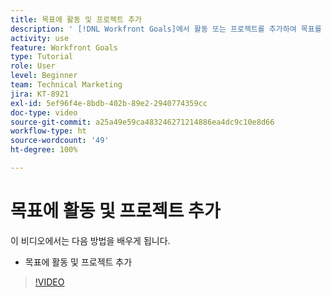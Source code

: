 ```yaml
---
title: 목표에 활동 및 프로젝트 추가
description: ' [!DNL Workfront Goals]에서 활동 또는 프로젝트를 추가하여 목표를 활성화하는 방법에 대해 알아봅니다.'
activity: use
feature: Workfront Goals
type: Tutorial
role: User
level: Beginner
team: Technical Marketing
jira: KT-8921
exl-id: 5ef96f4e-8bdb-402b-89e2-2940774359cc
doc-type: video
source-git-commit: a25a49e59ca483246271214886ea4dc9c10e8d66
workflow-type: ht
source-wordcount: '49'
ht-degree: 100%

---
```


# 목표에 활동 및 프로젝트 추가

이 비디오에서는 다음 방법을 배우게 됩니다.

* 목표에 활동 및 프로젝트 추가

>[!VIDEO](https://video.tv.adobe.com/v/335193/?quality=12&learn=on)
